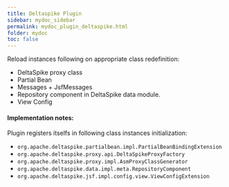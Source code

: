 ```yaml
---
title: Deltaspike Plugin
sidebar: mydoc_sidebar
permalink: mydoc_plugin_deltaspike.html
folder: mydoc
toc: false
---
```

Reload instances following on appropriate class redefinition:

* DeltaSpike proxy class
* Partial Bean
* Messages + JsfMessages
* Repository component in DeltaSpike data module.
* View Config

#### Implementation notes:
Plugin registers itselfs in following class instances initialization:

* `org.apache.deltaspike.partialbean.impl.PartialBeanBindingExtension`
* `org.apache.deltaspike.proxy.api.DeltaSpikeProxyFactory`
* `org.apache.deltaspike.proxy.impl.AsmProxyClassGenerator`
* `org.apache.deltaspike.data.impl.meta.RepositoryComponent`
* `org.apache.deltaspike.jsf.impl.config.view.ViewConfigExtension`

